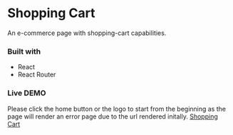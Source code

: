 # Shopping Cart

An e-commerce page with shopping-cart capabilities.

### Built with

- React
- React Router

### Live DEMO
Please click the home button or the logo to start from the beginning as the page will render an error page due to the url rendered initally.
[Shopping Cart](https://alexruu.github.io/shopping-cart)
